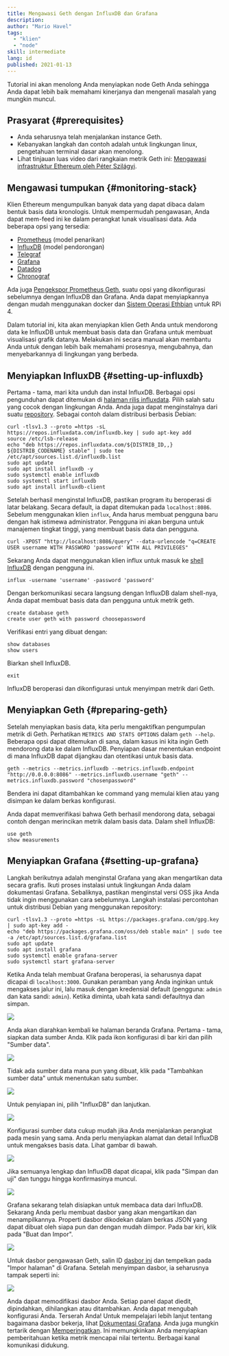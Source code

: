 ```yaml
---
title: Mengawasi Geth dengan InfluxDB dan Grafana
description:
author: "Mario Havel"
tags:
  - "klien"
  - "node"
skill: intermediate
lang: id
published: 2021-01-13
---
```


Tutorial ini akan menolong Anda menyiapkan node Geth Anda sehingga Anda dapat lebih baik memahami kinerjanya dan mengenali masalah yang mungkin muncul.

## Prasyarat \{#prerequisites}

- Anda seharusnya telah menjalankan instance Geth.
- Kebanyakan langkah dan contoh adalah untuk lingkungan linux, pengetahuan terminal dasar akan menolong.
- Lihat tinjauan luas video dari rangkaian metrik Geth ini: [Mengawasi infrastruktur Ethereum oleh Péter Szilágyi](https://www.youtube.com/watch?v=cOBab8IJMYI).

## Mengawasi tumpukan \{#monitoring-stack}

Klien Ethereum mengumpulkan banyak data yang dapat dibaca dalam bentuk basis data kronologis. Untuk mempermudah pengawasan, Anda dapat mem-feed ini ke dalam perangkat lunak visualisasi data. Ada beberapa opsi yang tersedia:

- [Prometheus](https://prometheus.io/) (model penarikan)
- [InfluxDB](https://www.influxdata.com/get-influxdb/) (model pendorongan)
- [Telegraf](https://www.influxdata.com/get-influxdb/)
- [Grafana](https://www.grafana.com/)
- [Datadog](https://www.datadoghq.com/)
- [Chronograf](https://www.influxdata.com/time-series-platform/chronograf/)

Ada juga [Pengekspor Prometheus Geth](https://github.com/hunterlong/gethexporter), suatu opsi yang dikonfigurasi sebelumnya dengan InfluxDB dan Grafana. Anda dapat menyiapkannya dengan mudah menggunakan docker dan [Sistem Operasi Ethbian](https://ethbian.org/index.html) untuk RPi 4.

Dalam tutorial ini, kita akan menyiapkan klien Geth Anda untuk mendorong data ke InfluxDB untuk membuat basis data dan Grafana untuk membuat visualisasi grafik datanya. Melakukan ini secara manual akan membantu Anda untuk dengan lebih baik memahami prosesnya, mengubahnya, dan menyebarkannya di lingkungan yang berbeda.

## Menyiapkan InfluxDB \{#setting-up-influxdb}

Pertama - tama, mari kita unduh dan instal InfluxDB. Berbagai opsi pengunduhan dapat ditemukan di [halaman rilis influxdata](https://portal.influxdata.com/downloads/). Pilih salah satu yang cocok dengan lingkungan Anda. Anda juga dapat menginstalnya dari suatu [repository](https://repos.influxdata.com/). Sebagai contoh dalam distribusi berbasis Debian:

```
curl -tlsv1.3 --proto =https -sL https://repos.influxdata.com/influxdb.key | sudo apt-key add
source /etc/lsb-release
echo "deb https://repos.influxdata.com/${DISTRIB_ID,,} ${DISTRIB_CODENAME} stable" | sudo tee /etc/apt/sources.list.d/influxdb.list
sudo apt update
sudo apt install influxdb -y
sudo systemctl enable influxdb
sudo systemctl start influxdb
sudo apt install influxdb-client
```

Setelah berhasil menginstal InfluxDB, pastikan program itu beroperasi di latar belakang. Secara default, ia dapat ditemukan pada `localhost:8086`. Sebelum menggunakan klien `influx`, Anda harus membuat pengguna baru dengan hak istimewa administrator. Pengguna ini akan berguna untuk manajemen tingkat tinggi, yang membuat basis data dan pengguna.

```
curl -XPOST "http://localhost:8086/query" --data-urlencode "q=CREATE USER username WITH PASSWORD 'password' WITH ALL PRIVILEGES"
```

Sekarang Anda dapat menggunakan klien influx untuk masuk ke [shell InfluxDB](https://docs.influxdata.com/influxdb/v1.8/tools/shell/) dengan pengguna ini.

```
influx -username 'username' -password 'password'
```

Dengan berkomunikasi secara langsung dengan InfluxDB dalam shell-nya, Anda dapat membuat basis data dan pengguna untuk metrik geth.

```
create database geth
create user geth with password choosepassword
```

Verifikasi entri yang dibuat dengan:

```
show databases
show users
```

Biarkan shell InfluxDB.

```
exit
```

InfluxDB beroperasi dan dikonfigurasi untuk menyimpan metrik dari Geth.

## Menyiapkan Geth \{#preparing-geth}

Setelah menyiapkan basis data, kita perlu mengaktifkan pengumpulan metrik di Geth. Perhatikan `METRICS AND STATS OPTIONS` dalam `geth --help`. Beberapa opsi dapat ditemukan di sana, dalam kasus ini kita ingin Geth mendorong data ke dalam InfluxDB. Penyiapan dasar menentukan endpoint di mana InfluxDB dapat dijangkau dan otentikasi untuk basis data.

```
geth --metrics --metrics.influxdb --metrics.influxdb.endpoint "http://0.0.0.0:8086" --metrics.influxdb.username "geth" --metrics.influxdb.password "chosenpassword"
```

Bendera ini dapat ditambahkan ke command yang memulai klien atau yang disimpan ke dalam berkas konfigurasi.

Anda dapat memverifikasi bahwa Geth berhasil mendorong data, sebagai contoh dengan merincikan metrik dalam basis data. Dalam shell InfluxDB:

```
use geth
show measurements
```

## Menyiapkan Grafana \{#setting-up-grafana}

Langkah berikutnya adalah menginstal Grafana yang akan mengartikan data secara grafis. Ikuti proses instalasi untuk lingkungan Anda dalam dokumentasi Grafana. Sebaliknya, pastikan menginstal versi OSS jika Anda tidak ingin menggunakan cara sebelumnya. Langkah instalasi percontohan untuk distribusi Debian yang menggunakan repository:

```
curl -tlsv1.3 --proto =https -sL https://packages.grafana.com/gpg.key | sudo apt-key add -
echo "deb https://packages.grafana.com/oss/deb stable main" | sudo tee -a /etc/apt/sources.list.d/grafana.list
sudo apt update
sudo apt install grafana
sudo systemctl enable grafana-server
sudo systemctl start grafana-server
```

Ketika Anda telah membuat Grafana beroperasi, ia seharusnya dapat dicapai di `localhost:3000`. Gunakan peramban yang Anda inginkan untuk mengakses jalur ini, lalu masuk dengan kredensial default (pengguna: `admin` dan kata sandi: `admin`). Ketika diminta, ubah kata sandi defaultnya dan simpan.

![](./grafana1.png)

Anda akan diarahkan kembali ke halaman beranda Grafana. Pertama - tama, siapkan data sumber Anda. Klik pada ikon konfigurasi di bar kiri dan pilih "Sumber data".

![](./grafana2.png)

Tidak ada sumber data mana pun yang dibuat, klik pada "Tambahkan sumber data" untuk menentukan satu sumber.

![](./grafana3.png)

Untuk penyiapan ini, pilih "InfluxDB" dan lanjutkan.

![](./grafana4.png)

Konfigurasi sumber data cukup mudah jika Anda menjalankan perangkat pada mesin yang sama. Anda perlu menyiapkan alamat dan detail InfluxDB untuk mengakses basis data. Lihat gambar di bawah.

![](./grafana5.png)

Jika semuanya lengkap dan InfluxDB dapat dicapai, klik pada "Simpan dan uji" dan tunggu hingga konfirmasinya muncul.

![](./grafana6.png)

Grafana sekarang telah disiapkan untuk membaca data dari InfluxDB. Sekarang Anda perlu membuat dasbor yang akan mengartikan dan menampilkannya. Properti dasbor dikodekan dalam berkas JSON yang dapat dibuat oleh siapa pun dan dengan mudah diimpor. Pada bar kiri, klik pada "Buat dan Impor".

![](./grafana7.png)

Untuk dasbor pengawasan Geth, salin ID [dasbor ini](https://grafana.com/grafana/dashboards/13877/) dan tempelkan pada "Impor halaman" di Grafana. Setelah menyimpan dasbor, ia seharusnya tampak seperti ini:

![](./grafana8.png)

Anda dapat memodifikasi dasbor Anda. Setiap panel dapat diedit, dipindahkan, dihilangkan atau ditambahkan. Anda dapat mengubah konfigurasi Anda. Terserah Anda! Untuk mempelajari lebih lanjut tentang bagaimana dasbor bekerja, lihat [Dokumentasi Grafana](https://grafana.com/docs/grafana/latest/dashboards/). Anda juga mungkin tertarik dengan [Memperingatkan](https://grafana.com/docs/grafana/latest/alerting/). Ini memungkinkan Anda menyiapkan pemberitahuan ketika metrik mencapai nilai tertentu. Berbagai kanal komunikasi didukung.
